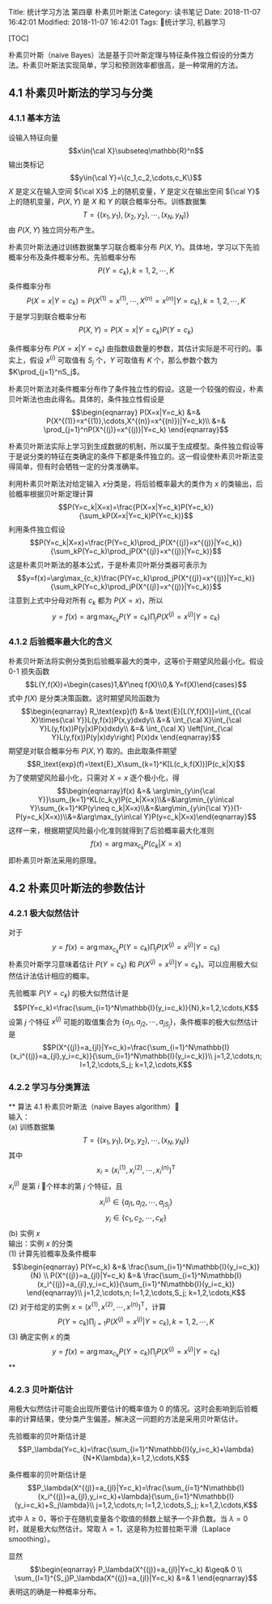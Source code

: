 Title: 统计学习方法 第四章 朴素贝叶斯法
Category: 读书笔记
Date: 2018-11-07 16:42:01
Modified: 2018-11-07 16:42:01
Tags: 统计学习, 机器学习

[TOC]

朴素贝叶斯（naive Bayes）法是基于贝叶斯定理与特征条件独立假设的分类方法。朴素贝叶斯法实现简单，学习和预测效率都很高，是一种常用的方法。

## 4.1 朴素贝叶斯法的学习与分类

### 4.1.1 基本方法

设输入特征向量
$$x\in{\cal X}\subseteq\mathbb{R}^n$$
输出类标记
$$y\in{\cal Y}=\{c_1,c_2,\cdots,c_K\}$$
$X$ 是定义在输入空间 ${\cal X}$ 上的随机变量，$Y$ 是定义在输出空间 ${\cal Y}$ 上的随机变量，$P(X,Y)$ 是 $X$ 和 $Y$ 的联合概率分布。训练数据集
$$T=\{(x_1,y_1),(x_2,y_2),\cdots,(x_N,y_N)\}$$
由 $P(X,Y)$ 独立同分布产生。

朴素贝叶斯法通过训练数据集学习联合概率分布 $P(X,Y)$。具体地，学习以下先验概率分布及条件概率分布。先验概率分布
$$P(Y=c_k),k=1,2,\cdots,K$$
条件概率分布
$$P(X=x|Y=c_k)=P(X^{(1)}=x^{(1)},\cdots,X^{(n)}=x^{(n)}|Y=c_k),k=1,2,\cdots,K$$
于是学习到联合概率分布
$$P(X,Y)=P(X=x|Y=c_k)P(Y=c_k)$$

条件概率分布 $P(X=x|Y=c_k)$ 由指数级数量的参数，其估计实际是不可行的。事实上，假设 $x^{(i)}$ 可取值有 $S_j$ 个，$Y$ 可取值有 $K$ 个，那么参数个数为 $K\prod_{j=1}^nS_j$。

朴素贝叶斯法对条件概率分布作了条件独立性的假设。这是一个较强的假设，朴素贝叶斯法也由此得名。具体的，条件独立性假设是
$$\begin{eqnarray}
P(X=x|Y=c_k) &=& P(X^{(1)}=x^{(1)},\cdots,X^{(n)}=x^{(n)})|Y=c_k)\\
&=& \prod_{j=1}^nP(X^{(j)}=x^{(j)}|Y=c_k)
\end{eqnarray}$$

朴素贝叶斯法实际上学习到生成数据的机制，所以属于生成模型。条件独立假设等于是说分类的特征在类确定的条件下都是条件独立的。这一假设使朴素贝叶斯法变得简单，但有时会牺牲一定的分类准确率。

利用朴素贝叶斯法对给定输入 $x$分类是，将后验概率最大的类作为 $x$ 的类输出，后验概率根据贝叶斯定理计算
$$P(Y=c_k|X=x)=\frac{P(X=x|Y=c_k)P(Y=c_k)}{\sum_kP(X=x|Y=c_k)P(Y=c_k)}$$
利用条件独立假设
$$P(Y=c_k|X=x)=\frac{P(Y=c_k)\prod_jP(X^{(j)}=x^{(j)}|Y=c_k)}{\sum_kP(Y=c_k)\prod_jP(X^{(j)}=x^{(j)}|Y=c_k)}$$
这是朴素贝叶斯法的基本公式，于是朴素贝叶斯分类器可表示为
$$y=f(x)=\arg\max_{c_k}\frac{P(Y=c_k)\prod_jP(X^{(j)}=x^{(j)}|Y=c_k)}{\sum_kP(Y=c_k)\prod_jP(X^{(j)}=x^{(j)}|Y=c_k)}$$
注意到上式中分母对所有 $c_k$ 都为 $P(X=x)$，所以
$$y=f(x)=\arg\max_{c_k}P(Y=c_k)\prod_jP(X^{(j)}=x^{(j)}|Y=c_k)$$

### 4.1.2 后验概率最大化的含义

朴素贝叶斯法将实例分类到后验概率最大的类中，这等价于期望风险最小化。假设 0-1 损失函数
$$L(Y,f(X))=\begin{cases}1,&Y\neq f(X)\\0,& Y=f(X)\end{cases}$$
式中 $f(X)$ 是分类决策函数。这时期望风险函数为
$$\begin{eqnarray}
R_\text{exp}(f) &=& \text{E}[L(Y,f(X))]=\int_{{\cal X}\times{\cal Y}}L(y,f(x))P(x,y)dxdy\\
&=& \int_{\cal X}\int_{\cal Y}L(y,f(x))P(y|x)P(x)dxdy\\
&=& \int_{\cal X} \left[\int_{\cal Y}L(y,f(x))P(y|x)dy\right] P(x)dx
\end{eqnarray}$$
期望是对联合概率分布 $P(X,Y)$ 取的。由此取条件期望
$$R_\text{exp}(f)=\text{E}_X\sum_{k=1}^K[L(c_k,f(X))]P(c_k|X)$$
为了使期望风险最小化，只需对 $X=x$ 逐个极小化，得
$$\begin{eqnarray}f(x) &=& \arg\min_{y\in{\cal Y}}\sum_{k=1}^KL(c_k,y)P(c_k|X=x)\\&=&\arg\min_{y\in\cal Y}\sum_{k=1}^KP(y\neq c_k|X=x)\\&=&\arg\min_{y\in{\cal Y}}(1-P(y=c_k|X=x))\\&=&\arg\max_{y\in\cal Y}P(y=c_k|X=x)\end{eqnarray}$$
这样一来，根据期望风险最小化准则就得到了后验概率最大化准则
$$f(x)=\arg\max_{c_k}P(c_k|X=x)$$
即朴素贝叶斯法采用的原理。

## 4.2 朴素贝叶斯法的参数估计

### 4.2.1 极大似然估计

对于
$$y=f(x)=\arg\max_{c_k}P(Y=c_k)\prod_jP(X^{(j)}=x^{(j)}|Y=c_k)$$
朴素贝叶斯学习意味着估计 $P(Y=c_k)$ 和 $P(X^{(j)}=x^{(j)}|Y=c_k)$。可以应用极大似然估计法估计相应的概率。

先验概率 $P(Y=c_k)$ 的极大似然估计是
$$P(Y=c_k)=\frac{\sum_{i=1}^N\mathbb{I}(y_i=c_k)}{N},k=1,2,\cdots,K$$
设第 $j$ 个特征 $x^{(j)}$ 可能的取值集合为 $\{a_{j1},a_{j2},\cdots,a_{jS_j}\}$，条件概率的极大似然估计是
$$P(X^{(j)}=a_{jl}|Y=c_k)=\frac{\sum_{i=1}^N\mathbb{I}(x_i^{(j)}=a_{jl},y_i=c_k)}{\sum_{i=1}^N\mathbb{I}(y_i=c_k)}\\
j=1,2,\cdots,n; l=1,2,\cdots,S_j; k=1,2,\cdots,K$$

### 4.2.2 学习与分类算法

**
算法 4.1 朴素贝叶斯法（naive Bayes algorithm）  
输入：  
(a) 训练数据集
$$T=\{(x_1,y_1),(x_2,y_2),\cdots,(x_N,y_N)\}$$
其中
$$x_i=\left(x_i^{(1)},x_i^{(2)},\cdots,x_i^{(n)}\right)^\text{T}$$
$x_i^{(j)}$ 是第 $i$ 个样本的第 $j$ 个特征，且
$$x_i^{(j)}\in\{a_{j1},a_{j2},\cdots,a_{jS_j}\}$$
$$y_i\in\{c_1,c_2,\cdots,c_K\}$$
(b) 实例 $x$  
输出：实例 $x$ 的分类  
(1) 计算先验概率及条件概率
$$\begin{eqnarray}
P(Y=c_k) &=& \frac{\sum_{i=1}^N\mathbb{I}(y_i=c_k)}{N} \\
P(X^{(j)}=a_{jl}|Y=c_k) &=& \frac{\sum_{i=1}^N\mathbb{I}(x_i^{(j)}=a_{jl},y_i=c_k)}{\sum_{i=1}^N\mathbb{I}(y_i=c_k)}
\end{eqnarray}\\
j=1,2,\cdots,n; l=1,2,\cdots,S_j; k=1,2,\cdots,K$$
(2) 对于给定的实例 $x=\left(x^{(1)},x^{(2)},\cdots,x^{(n)}\right)^\text{T}$，计算
$$P(Y=c_k)\prod_{j=1}P(X^{(j)}=x^{(j)}|Y=c_k),k=1,2,\cdots,K$$
(3) 确定实例 $x$ 的类
$$y=f(x)=\arg\max_{c_k}P(Y=c_k)\prod_jP(X^{(j)}=x^{(j)}|Y=c_k)$$
**

### 4.2.3 贝叶斯估计

用极大似然估计可能会出现所要估计的概率值为 0 的情况。这时会影响到后验概率的计算结果，使分类产生偏差。解决这一问题的方法是采用贝叶斯估计。

先验概率的贝叶斯估计是
$$P_\lambda(Y=c_k)=\frac{\sum_{i=1}^N\mathbb{I}(y_i=c_k)+\lambda}{N+K\lambda},k=1,2,\cdots,K$$

条件概率的贝叶斯估计是
$$P_\lambda(X^{(j)}=a_{jl}|Y=c_k)=\frac{\sum_{i=1}^N\mathbb{I}(x_i^{(j)}=a_{jl},y_i=c_k)+\lambda}{\sum_{i=1}^N\mathbb{I}(y_i=c_k)+S_j\lambda}\\
j=1,2,\cdots,n; l=1,2,\cdots,S_j; k=1,2,\cdots,K$$
式中 $\lambda\geq0$，等价于在随机变量各个取值的频数上赋予一个非负数。当 $\lambda=0$ 时，就是极大似然估计。常取 $\lambda=1$，这是称为拉普拉斯平滑（Laplace smoothing）。

显然
$$\begin{eqnarray}
P_\lambda(X^{(j)}=a_{jl}|Y=c_k) &\geq& 0 \\
\sum_{l=1}^{S_j}P_\lambda(X^{(j)}=a_{jl}|Y=c_k) &=& 1
\end{eqnarray}$$
表明这的确是一种概率分布。
